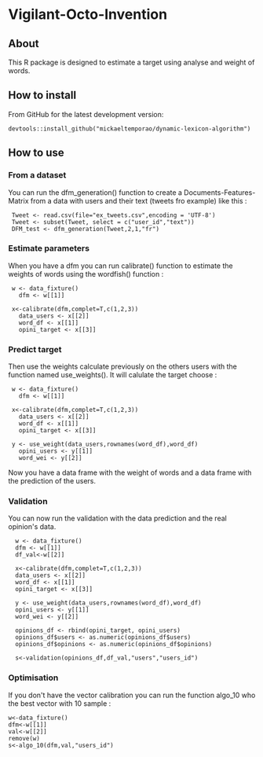 # Vigilant-Octo-Invention

## About

This R package is designed to estimate a target using analyse and weight of words.

## How to install

From GitHub for the latest development version:

```
devtools::install_github("mickaeltemporao/dynamic-lexicon-algorithm") 

```

## How to use

### From a dataset

You can run the dfm_generation() function to create a Documents-Features-Matrix from a data with users and their text (tweets fro example) like this :

```
 Tweet <- read.csv(file="ex_tweets.csv",encoding = 'UTF-8')
 Tweet <- subset(Tweet, select = c("user_id","text"))
 DFM_test <- dfm_generation(Tweet,2,1,"fr")

```

### Estimate parameters

When you have a dfm you can run calibrate() function to estimate the weights of words using the wordfish() function :


```
 w <- data_fixture()
   dfm <- w[[1]]
 
 x<-calibrate(dfm,complet=T,c(1,2,3))
   data_users <- x[[2]]
   word_df <- x[[1]]
   opini_target <- x[[3]]

```

### Predict target

Then use the weights calculate previously on the others users with the function named use_weights().
It will calulate the target choose :

```
 w <- data_fixture()
   dfm <- w[[1]]

 x<-calibrate(dfm,complet=T,c(1,2,3))
   data_users <- x[[2]]
   word_df <- x[[1]]
   opini_target <- x[[3]]
 
 y <- use_weight(data_users,rownames(word_df),word_df)
   opini_users <- y[[1]]
   word_wei <- y[[2]]

```

Now you have a data frame with the weight of words and a data frame with the prediction 
of the users.

### Validation

You can now run the validation with the data prediction and the real opinion's data.

```
  w <- data_fixture()
  dfm <- w[[1]]
  df_val<-w[[2]]

  x<-calibrate(dfm,complet=T,c(1,2,3))
  data_users <- x[[2]]
  word_df <- x[[1]]
  opini_target <- x[[3]]

  y <- use_weight(data_users,rownames(word_df),word_df)
  opini_users <- y[[1]]
  word_wei <- y[[2]]

  opinions_df <- rbind(opini_target, opini_users)
  opinions_df$users <- as.numeric(opinions_df$users)
  opinions_df$opinions <- as.numeric(opinions_df$opinions)

  s<-validation(opinions_df,df_val,"users","users_id")

```

### Optimisation

If you don't have the vector calibration you can run the function algo_10 who the best vector with 10 sample :

```
w<-data_fixture()
dfm<-w[[1]]
val<-w[[2]]
remove(w)
s<-algo_10(dfm,val,"users_id")

```


